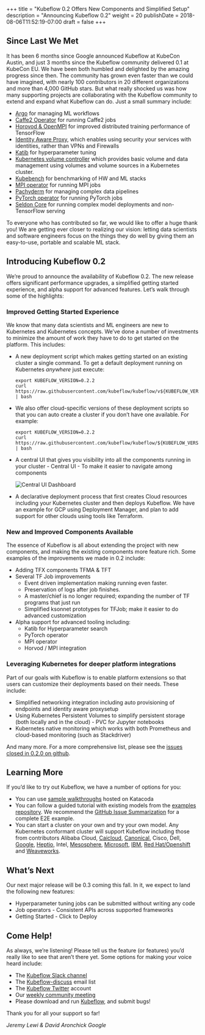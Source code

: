 +++
title = "Kubeflow 0.2 Offers New Components and Simplified Setup"
description = "Announcing Kubeflow 0.2"
weight = 20
publishDate = 2018-08-06T11:52:19-07:00
draft = false
+++

## Since Last We Met
It has been 6 months since Google announced Kubeflow at KubeCon Austin, and just 3 months since the Kubeflow community delivered 0.1 at KubeCon EU. We have been both humbled and delighted by the amazing progress since then. The community has grown even faster than we could have imagined, with nearly 100 contributors in 20 different organizations and more than 4,000 GitHub stars. But what really shocked us was how many supporting projects are collaborating with the Kubeflow community  to extend and expand what Kubeflow can do. Just a small summary include:

  - [Argo](https://github.com/kubeflow/kubeflow/tree/master/kubeflow/argo) for managing ML workflows
  - [Caffe2 Operator](https://github.com/kubeflow/caffe2-operator) for running Caffe2 jobs
  - [Horovod & OpenMPI](https://github.com/kubeflow/kubeflow/tree/master/kubeflow/openmpi) for improved distributed training performance of TensorFlow
  - [Identity Aware Proxy](https://github.com/kubeflow/kubeflow/blob/master/docs/gke/iap.md), which enables using security your services with identities, rather than VPNs and Firewalls
  - [Katib](https://github.com/kubeflow/katib) for hyperparameter tuning
  - [Kubernetes volume controller](https://github.com/kubeflow/experimental-kvc) which provides basic volume and data management using volumes and volume sources in a Kubernetes cluster.
  - [Kubebench](https://github.com/kubeflow/kubebench ) for benchmarking of HW and ML stacks
  - [MPI operator](https://github.com/kubeflow/mpi-operator) for running MPI jobs
  - [Pachyderm](https://github.com/kubeflow/kubeflow/tree/master/kubeflow/pachyderm) for managing complex data pipelines
  - [PyTorch operator](https://github.com/kubeflow/pytorch-operator) for running PyTorch jobs
  - [Seldon Core](https://github.com/kubeflow/kubeflow/tree/master/kubeflow/seldon) for running complex model deployments and non-TensorFlow serving

To everyone who has contributed so far, we would like to offer a huge thank you! We are getting ever closer to realizing our vision: letting data scientists and software engineers focus on the things they do well by giving them an easy-to-use, portable and scalable ML stack.

## Introducing Kubeflow 0.2
We’re proud to announce the availability of Kubeflow 0.2. The new release offers significant performance upgrades, a simplified getting started experience, and alpha support for advanced features. Let’s walk through some of the highlights:

### Improved Getting Started Experience
We know that many data scientists and ML engineers are new to Kubernetes and Kubernetes concepts. We’ve done a number of investments to minimize the amount of work they have to do to get started on the platform. This includes:

  - A new deployment script which makes getting started on an existing cluster a single command. To get a default deployment running on Kubernetes *anywhere* just execute:
    
    ```
    export KUBEFLOW_VERSION=0.2.2
    curl https://raw.githubusercontent.com/kubeflow/kubeflow/v${KUBEFLOW_VERSION}/scripts/deploy.sh | bash
    ```

  - We also offer cloud-specific versions of these deployment scripts so that you can auto create a cluster if you don’t have one available. For example:
    ```
    export KUBEFLOW_VERSION=0.2.2
    curl https://raw.githubusercontent.com/kubeflow/kubeflow/${KUBEFLOW_VERSION}/scripts/gke/deploy.sh | bash
    ```
  - A central UI that gives you visibility into all the components running in your cluster - Central UI - To make it easier to navigate among components

    ![Central UI Dashboard](../Central_UI_Screenshot.svg)

  - A declarative deployment process that first creates Cloud resources including your Kubernetes cluster and then deploys Kubeflow. We have an example for GCP using Deployment Manager, and plan to add support for other clouds using tools like Terraform.

### New and Improved Components Available
The essence of Kubeflow is all about extending the project with new components, and making the existing components more feature rich. Some examples of the improvements we made in 0.2 include:

  - Adding TFX components TFMA & TFT
  - Several TF Job improvements
    - Event driven implementation making running even faster.
    - Preservation of logs after job finishes.
    - A master/chief is no longer required; expanding the number of TF programs that just run
    - Simplified ksonnet prototypes for TFJob; make it easier to do advanced customization
  - Alpha support for advanced tooling including:
    - Katib for Hyperparameter search
    - PyTorch operator 
    - MPI operator 
    - Horvod / MPI integration

### Leveraging Kubernetes for deeper platform integrations
Part of our goals with Kubeflow is to enable platform extensions so that users can customize their deployments based on their needs. These include:

  - Simplified networking integration including auto provisioning of endpoints and identity aware proxysetup
  - Using Kubernetes Persistent Volumes to simplify persistent storage (both locally and in the cloud) - PVC for Jupyter notebooks
  - Kubernetes native monitoring which works with both Prometheus and cloud-based monitoring (such as Stackdriver)

And many more. For a more comprehensive list, please see the [issues closed in 0.2.0 on github](https://github.com/kubeflow/kubeflow/issues?utf8=%E2%9C%93&q=is%3Aissue+is%3Aclosed+label%3Arelease%2F0.2.0+).

## Learning More
If you’d like to try out Kubeflow, we have a number of options for you:

  - You can use [sample walkthroughs](https://www.katacoda.com/kubeflow) hosted on Katacoda
  - You can follow a guided tutorial with existing models from the [examples repository](https://github.com/kubeflow/examples). We recommend the [GitHub Issue Summarization](https://github.com/kubeflow/examples/tree/master/github_issue_summarization) for a complete E2E example.
  - You can start a cluster on your own and try your own model. Any Kubernetes conformant cluster will support Kubeflow including those from contributors Alibaba Cloud, [Caicloud](https://www.prnewswire.com/news-releases/caicloud-releases-its-kubernetes-based-cluster-as-a-service-product-claas-20-and-the-first-tensorflow-as-a-service-taas-11-while-closing-6m-series-a-funding-300418071.html),
 [Canonical](https://jujucharms.com/canonical-kubernetes/),
 Cisco, Dell,
 [Google](https://cloud.google.com/kubernetes-engine/docs/how-to/creating-a-container-cluster),
 [Heptio](https://heptio.com/products/kubernetes-subscription/),
 Intel,
 [Mesosphere](https://github.com/mesosphere/dcos-kubernetes-quickstart),
 [Microsoft](https://docs.microsoft.com/en-us/azure/aks/kubernetes-walkthrough),
 [IBM](https://console.bluemix.net/docs/containers/cs_tutorials.html#cs_cluster_tutorial),
 [Red Hat/Openshift](https://docs.openshift.com/container-platform/3.3/install_config/install/quick_install.html#install-config-install-quick-install) and
 [Weaveworks](https://www.weave.works/product/cloud/).


## What’s Next
Our next major release will be 0.3 coming this fall. In it, we expect to land the following new features:

  - Hyperparameter tuning jobs can be submitted without writing any code
  - Job operators - Consistent APIs across supported frameworks
  - Getting Started - Click to Deploy

## Come Help!
As always, we’re listening! Please tell us the feature (or features) you’d really like to see that aren’t there yet. Some options for making your voice heard include:

  - The [Kubeflow Slack channel](https://join.slack.com/t/kubeflow/shared_invite/enQtMjgyMzMxNDgyMTQ5LWUwMTIxNmZlZTk2NGU0MmFiNDE4YWJiMzFiOGNkZGZjZmRlNTExNmUwMmQ2NzMwYzk5YzQxOWQyODBlZGY2OTg)
  - The [Kubeflow-discuss](https://groups.google.com/forum/#!forum/kubeflow-discuss) email list
  - The [Kubeflow Twitter](http://twitter.com/kubeflow) account
  - Our [weekly community meeting](https://github.com/kubeflow/community)
  - Please download and run [Kubeflow](https://github.com/kubeflow/kubeflow/), and submit bugs!

Thank you for all your support so far!

*Jeremy Lewi & David Aronchick Google*

